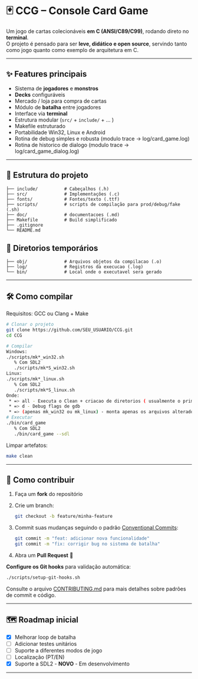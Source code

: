 # 🃏 CCG – Console Card Game

Um jogo de cartas colecionáveis **em C (ANSI/C89/C99)**, rodando direto no **terminal**.  
O projeto é pensado para ser **leve, didático e open source**, servindo tanto como jogo quanto como exemplo de arquitetura em C.

---

## ✨ Features principais

- Sistema de **jogadores** e **monstros**
- **Decks** configuráveis
- Mercado / loja para compra de cartas
- Módulo de **batalha** entre jogadores
- Interface via **terminal**
- Estrutura modular (`src/` + `include/` + ... )
- Makefile estruturado
- Portabilidade Win32, Linux e Android
- Rotina de debug simples e robusta (modulo trace -> log/card_game.log)
- Rotina de historico de dialogo    (modulo trace -> log/card_game_dialog.log)

---

## 📂 Estrutura do projeto

```
├── include/          # Cabeçalhos (.h)
├── src/              # Implementações (.c)
├── fonts/            # Fontes/texto (.ttf)
├── scripts/          # scripts de compilação para prod/debug/fake (.sh)
├── doc/              # documentacoes (.md)
├── Makefile          # Build simplificado
├── .gitignore
└── README.md
```
## 📂 Diretorios temporários

```
├── obj/              # Arquivos objetos da compilacao (.o)
├── log/              # Registros da execucao (.log)
└── bin/              # Local onde o executavel sera gerado

```

---

## 🛠️ Como compilar

Requisitos: GCC ou Clang + Make

```bash
# Clonar o projeto
git clone https://github.com/SEU_USUARIO/CCG.git
cd CCG

# Compilar
Windows:
./scripts/mk*_win32.sh
   % Com SDL2
   ./scripts/mk*S_win32.sh
Linux:
./scripts/mk*_linux.sh
   % Com SDL2
   ./scripts/mk*S_linux.sh
Onde:
 * => all - Executa o Clean + criacao de diretorios ( usualmente o primeiro make do dia deve ser este )
 * => d - Debug flags de gdb
 * => (apenas mk_win32 ou mk_linux) - monta apenas os arquivos alterados desde a ultima compilacao
# Executar
./bin/card_game
   % Com SDL2
   ./bin/card_game --sdl
```

Limpar artefatos:

```bash
make clean
```

---

## 🤝 Como contribuir

1. Faça um **fork** do repositório
2. Crie um branch:

   ```bash
   git checkout -b feature/minha-feature
   ```

3. Commit suas mudanças seguindo o padrão [Conventional Commits](https://www.conventionalcommits.org/):

   ```bash
   git commit -m "feat: adicionar nova funcionalidade"
   git commit -m "fix: corrigir bug no sistema de batalha"
   ```

4. Abra um **Pull Request** 🎉

**Configure os Git hooks** para validação automática:

```bash
./scripts/setup-git-hooks.sh
```

Consulte o arquivo [CONTRIBUTING.md](CONTRIBUTING.md) para mais detalhes sobre padrões de commit e código.

---

## 🗺️ Roadmap inicial

- [x] Melhorar loop de batalha
- [ ] Adicionar testes unitários
- [ ] Suporte a diferentes modos de jogo
- [ ] Localização (PT/EN)
- [x] Suporte a SDL2 - **NOVO** - Em desenvolvimento
---
